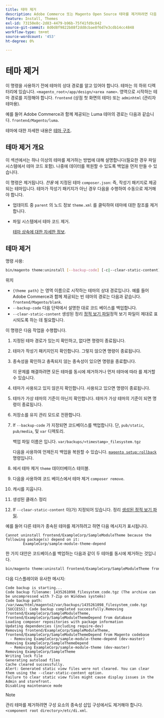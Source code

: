 ```yaml
---
title: 테마 제거
description: Adobe Commerce 또는 Magento Open Source 테마를 제거하려면 다음 단계를 따르십시오.
feature: Install, Themes
exl-id: 73150e8c-2d83-4479-b96b-75f41fd9c842
source-git-commit: 8d0d8f9822b88f2dd8cbae8f6d7e3cdb14cc4848
workflow-type: tm+mt
source-wordcount: '453'
ht-degree: 0%

---
```


# 테마 제거

이 명령을 사용하기 전에 테마의 상대 경로를 알고 있어야 합니다. 테마는 의 하위 디렉터리에 있습니다. `<magento_root>/app/design/<area name>`. 영역으로 시작하는 테마 경로를 지정해야 합니다. `frontend` (상점 첫 화면의 테마) 또는 `adminhtml` (관리자 테마용).

예를 들어 Adobe Commerce과 함께 제공되는 Luma 테마의 경로는 다음과 같습니다. `frontend/Magento/luma`.

테마에 대한 자세한 내용은 [테마 구조](https://developer.adobe.com/commerce/frontend-core/guide/themes/structure/).

## 테마 제거 개요

이 섹션에서는 하나 이상의 테마를 제거하는 방법에 대해 설명합니다(필요한 경우 파일 시스템에서 테마 코드 포함). 나중에 데이터를 복원할 수 있도록 백업을 먼저 만들 수 있습니다.

이 명령은 제거됩니다. *전용* 에 지정된 테마 `composer.json`: 즉, 작성기 패키지로 제공되는 테마입니다. 테마가 작성기 패키지가 아닌 경우 다음을 수행하여 수동으로 제거해야 합니다.

* 업데이트 중 `parent` 의 노드 정보 `theme.xml` 를 클릭하여 테마에 대한 참조를 제거합니다.
* 파일 시스템에서 테마 코드 제거.

  [테마 상속에 대한 자세한 정보](https://developer.adobe.com/commerce/frontend-core/guide/themes/inheritance/).

## 테마 제거

명령 사용:

```bash
bin/magento theme:uninstall [--backup-code] [-c|--clear-static-content] {theme path} ... {theme path}
```

위치

* `{theme path}` 는 영역 이름으로 시작하는 테마의 상대 경로입니다. 예를 들어 Adobe Commerce과 함께 제공되는 빈 테마의 경로는 다음과 같습니다. `frontend/Magento/blank`.
* `--backup-code` 다음 단락에서 설명한 대로 코드 베이스를 백업합니다.
* `--clear-static-content` 생성된 정리 [정적 보기 파일](../../configuration/cli/static-view-file-deployment.md)정적 보기 파일이 제대로 표시되도록 하는 데 필요합니다.

이 명령은 다음 작업을 수행합니다.

1. 지정된 테마 경로가 있는지 확인하고, 없다면 명령이 종료됩니다.
1. 테마가 작성기 패키지인지 확인합니다. 그렇지 않으면 명령이 종료됩니다.
1. 종속성을 확인하고 충족되지 않는 종속성이 있으면 명령을 종료합니다.

   이 문제를 해결하려면 모든 테마를 동시에 제거하거나 먼저 테마에 따라 를 제거할 수 있습니다.

1. 테마가 사용되고 있지 않은지 확인합니다. 사용되고 있으면 명령이 종료됩니다.
1. 테마가 가상 테마의 기준이 아닌지 확인합니다. 테마가 가상 테마의 기준이 되면 명령이 종료됩니다.
1. 저장소를 유지 관리 모드로 전환합니다.
1. If `--backup-code` 가 지정되면 코드베이스를 백업합니다. 단, `pub/static`, `pub/media`, 및 `var` 디렉토리.

   백업 파일 이름은 입니다. `var/backups/<timestamp>_filesystem.tgz`

   다음을 사용하여 언제든지 백업을 복원할 수 있습니다. [`magento setup:rollback`](uninstall-modules.md#roll-back-the-file-system-database-or-media-files) 명령입니다.

1. 에서 테마 제거 `theme` 데이터베이스 테이블.
1. 다음을 사용하여 코드 베이스에서 테마 제거 `composer remove`.
1. 캐시를 지웁니다.
1. 생성된 클래스 정리
1. If `--clear-static-content` 이(가) 지정되어 있습니다. 정리 [생성된 정적 보기 파일](../../configuration/cli/static-view-file-deployment.md).

예를 들어 다른 테마가 종속된 테마를 제거하려고 하면 다음 메시지가 표시됩니다.

```terminal
Cannot uninstall frontend/ExampleCorp/SampleModuleTheme because the following package(s) depend on it:
        ExampleCorp/sample-module-theme-depend
```

한 가지 대안은 코드베이스를 백업하는 다음과 같이 두 테마를 동시에 제거하는 것입니다.

```bash
bin/magento theme:uninstall frontend/ExampleCorp/SampleModuleTheme frontend/ExampleCorp/SampleModuleThemeDepend --backup-code
```

다음 디스플레이와 유사한 메시지:

```terminal
Code backup is starting...
Code backup filename: 1435261098_filesystem_code.tgz (The archive can be uncompressed with 7-Zip on Windows systems)
Code backup path: /var/www/html/magento2/var/backups/1435261098_filesystem_code.tgz
[SUCCESS]: Code backup completed successfully.Removing frontend/ExampleCorp/SampleModuleTheme, frontend/ExampleCorp/SampleModuleThemeDepend from database
Loading composer repositories with package information
Updating dependencies (including require-dev)
Removing frontend/ExampleCorp/SampleModuleTheme, frontend/ExampleCorp/SampleModuleThemeDepend from Magento codebase
  - Removing ExampleCorp/sample-module-theme-depend (dev-master)
Removing ExampleCorp/SampleThemeDepend
  - Removing ExampleCorp/sample-module-theme (dev-master)
Removing ExampleCorp/SampleTheme
Writing lock file
Generating autoload files
Cache cleared successfully.
Alert: Generated static view files were not cleared. You can clear them using the --clear-static-content option.
Failure to clear static view files might cause display issues in the Admin and storefront.
Disabling maintenance mode
```

>[!NOTE]
>
>관리 테마를 제거하려면 구성 요소의 종속성 삽입 구성에서도 제거해야 합니다. `<component root directory>/etc/di.xml`.
